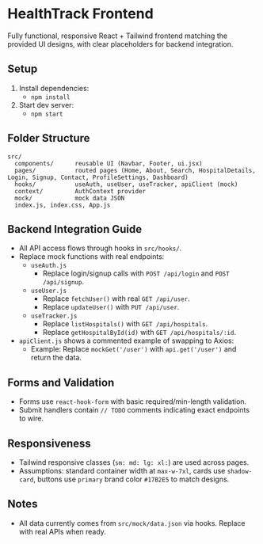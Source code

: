 # HealthTrack Frontend

Fully functional, responsive React + Tailwind frontend matching the provided UI designs, with clear placeholders for backend integration.

## Setup

1. Install dependencies:
   - `npm install`
2. Start dev server:
   - `npm start`

## Folder Structure

```
src/
  components/      reusable UI (Navbar, Footer, ui.jsx)
  pages/           routed pages (Home, About, Search, HospitalDetails, Login, Signup, Contact, ProfileSettings, Dashboard)
  hooks/           useAuth, useUser, useTracker, apiClient (mock)
  context/         AuthContext provider
  mock/            mock data JSON
  index.js, index.css, App.js
```

## Backend Integration Guide

- All API access flows through hooks in `src/hooks/`.
- Replace mock functions with real endpoints:
  - `useAuth.js`
    - Replace login/signup calls with `POST /api/login` and `POST /api/signup`.
  - `useUser.js`
    - Replace `fetchUser()` with real `GET /api/user`.
    - Replace `updateUser()` with `PUT /api/user`.
  - `useTracker.js`
    - Replace `listHospitals()` with `GET /api/hospitals`.
    - Replace `getHospitalById(id)` with `GET /api/hospitals/:id`.
- `apiClient.js` shows a commented example of swapping to Axios:
  - Example: Replace `mockGet('/user')` with `api.get('/user')` and return the data.

## Forms and Validation

- Forms use `react-hook-form` with basic required/min-length validation.
- Submit handlers contain `// TODO` comments indicating exact endpoints to wire.

## Responsiveness

- Tailwind responsive classes (`sm: md: lg: xl:`) are used across pages.
- Assumptions: standard container width at `max-w-7xl`, cards use `shadow-card`, buttons use `primary` brand color `#17B2E5` to match designs.

## Notes

- All data currently comes from `src/mock/data.json` via hooks. Replace with real APIs when ready.
